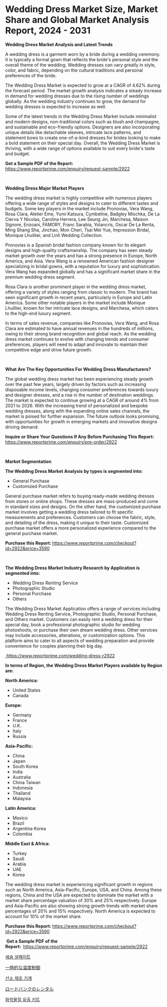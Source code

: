 <p><h1>Wedding Dress Market Size, Market Share and Global Market Analysis Report, 2024 - 2031</h1></p><p><strong>Wedding Dress Market Analysis and Latest Trends</strong></p>
<p><p>A wedding dress is a garment worn by a bride during a wedding ceremony. It is typically a formal gown that reflects the bride's personal style and the overall theme of the wedding. Wedding dresses can vary greatly in style, color, and fabric, depending on the cultural traditions and personal preferences of the bride.</p><p>The Wedding Dress Market is expected to grow at a CAGR of 4.62% during the forecast period. The market growth analysis indicates a steady increase in demand for wedding dresses due to the rising number of weddings globally. As the wedding industry continues to grow, the demand for wedding dresses is expected to increase as well.</p><p>Some of the latest trends in the Wedding Dress Market include minimalist and modern designs, non-traditional colors such as blush and champagne, and sustainable and eco-friendly options. Designers are also incorporating unique details like detachable sleeves, intricate lace patterns, and statement bows to create one-of-a-kind dresses for brides looking to make a bold statement on their special day. Overall, the Wedding Dress Market is thriving, with a wide range of options available to suit every bride's taste and budget.</p></p>
<p><strong>Get a Sample PDF of the Report:&nbsp;</strong> <a href="https://www.reportprime.com/enquiry/request-sample/2922">https://www.reportprime.com/enquiry/request-sample/2922</a></p>
<p>&nbsp;</p>
<p><strong>Wedding Dress Major Market Players</strong></p>
<p><p>The wedding dress market is highly competitive with numerous players offering a wide range of styles and designs to cater to different tastes and budgets. Some key players in the market include Pronovias, Vera Wang, Rosa Clara, Atelier Eme, Yumi Katsura, Cymbeline, Badgley Mischka, De La Cierva Y Nicolas, Carolina Herrera, Lee Seung Jin, Marchesa, Maison Signore, Enzoani, FAMORY, Franc Sarabia, Yolancris, Oscar De La Renta, Ming Shang Sha, Jinchao, Mon Cheri, Tsai Mei Yue, Impression Bridal, Monique Lhuillier, and Linli Wedding Collection.</p><p>Pronovias is a Spanish bridal fashion company known for its elegant designs and high-quality craftsmanship. The company has seen steady market growth over the years and has a strong presence in Europe, North America, and Asia. Vera Wang is a renowned American fashion designer specializing in bridal gowns, with a reputation for luxury and sophistication. Vera Wang has expanded globally and has a significant market share in the premium wedding dress segment.</p><p>Rosa Clara is another prominent player in the wedding dress market, offering a variety of styles ranging from classic to modern. The brand has seen significant growth in recent years, particularly in Europe and Latin America. Some other notable players in the market include Monique Lhuillier, known for her intricate lace designs, and Marchesa, which caters to the high-end luxury segment.</p><p>In terms of sales revenue, companies like Pronovias, Vera Wang, and Rosa Clara are estimated to have annual revenues in the hundreds of millions, owing to their strong brand recognition and global reach. As the wedding dress market continues to evolve with changing trends and consumer preferences, players will need to adapt and innovate to maintain their competitive edge and drive future growth.</p></p>
<p>&nbsp;</p>
<p><strong>What Are The Key Opportunities For Wedding Dress Manufacturers?</strong></p>
<p><p>The global wedding dress market has been experiencing steady growth over the past few years, largely driven by factors such as increasing disposable income levels, changing consumer preferences towards luxury and designer dresses, and a rise in the number of destination weddings. The market is expected to continue growing at a CAGR of around 4% from 2021 to 2026. With the increasing trend of personalized and bespoke wedding dresses, along with the expanding online sales channels, the market is poised for further expansion. The future outlook looks promising, with opportunities for growth in emerging markets and innovative designs driving demand.</p></p>
<p><strong>Inquire or Share Your Questions If Any Before Purchasing This Report:</strong> <a href="https://www.reportprime.com/enquiry/pre-order/2922">https://www.reportprime.com/enquiry/pre-order/2922</a></p>
<p>&nbsp;</p>
<p><strong>Market Segmentation</strong></p>
<p><strong>The Wedding Dress Market Analysis by types is segmented into:</strong></p>
<p><ul><li>General Purchase</li><li>Customized Purchase</li></ul></p>
<p><p>General purchase market refers to buying ready-made wedding dresses from stores or online shops. These dresses are mass-produced and come in standard sizes and designs. On the other hand, the customized purchase market involves getting a wedding dress tailored to fit specific measurements and preferences. Customers can choose the fabric, style, and detailing of the dress, making it unique to their taste. Customized purchase market offers a more personalized experience compared to the general purchase market.</p></p>
<p><strong>Purchase this Report:&nbsp;</strong><a href="https://www.reportprime.com/checkout?id=2922&price=3590">https://www.reportprime.com/checkout?id=2922&price=3590</a></p>
<p>&nbsp;</p>
<p><strong>The Wedding Dress Market Industry Research by Application is segmented into:</strong></p>
<p><ul><li>Wedding Dress Renting Service</li><li>Photographic Studio</li><li>Personal Purchase</li><li>Others</li></ul></p>
<p><p>The Wedding Dress Market Application offers a range of services including Wedding Dress Renting Service, Photographic Studio, Personal Purchase, and Others market. Customers can easily rent a wedding dress for their special day, book a professional photographic studio for wedding photoshoots, or purchase their own dream wedding dress. Other services may include accessories, alterations, or customization options. This platform aims to cater to all aspects of wedding preparation and provide convenience for couples planning their big day.</p></p>
<p><a href="https://www.reportprime.com/wedding-dress-r2922">&nbsp;https://www.reportprime.com/wedding-dress-r2922</a></p>
<p><strong>In terms of Region, the Wedding Dress Market Players available by Region are:</strong></p>
<p>
    <p> <strong> North America: </strong>
        <ul>
            <li>United States</li>
            <li>Canada</li>
        </ul>
        </p> 
    <p> <strong> Europe: </strong>
        <ul>
            <li>Germany</li>
            <li>France</li>
            <li>U.K.</li>
            <li>Italy</li>
            <li>Russia</li>
        </ul>
        </p> 
    <p> <strong> Asia-Pacific: </strong>
        <ul>
            <li>China</li>
            <li>Japan</li>
            <li>South Korea</li>
            <li>India</li>
            <li>Australia</li>
            <li>China Taiwan</li>
            <li>Indonesia</li>
            <li>Thailand</li>
            <li>Malaysia</li>
        </ul>
        </p> 
    <p> <strong> Latin America: </strong>
        <ul>
            <li>Mexico</li>
            <li>Brazil</li>
            <li>Argentina Korea</li>
            <li>Colombia</li>
        </ul>
        </p> 
    <p> <strong> Middle East & Africa: </strong>
        <ul>
            <li>Turkey</li>
            <li>Saudi</li>
            <li>Arabia</li>
            <li>UAE</li>
            <li>Korea</li>
        </ul>
    </p>
    </p>
<p><p>The wedding dress market is experiencing significant growth in regions such as North America, Asia-Pacific, Europe, USA, and China. Among these regions, China and the USA are expected to dominate the market with a market share percentage valuation of 30% and 25% respectively. Europe and Asia-Pacific are also showing strong growth trends with market share percentages of 20% and 15% respectively. North America is expected to account for 10% of the market share.</p></p>
<p><strong>Purchase this Report: </strong><a href="https://www.reportprime.com/checkout?id=2922&price=3590">https://www.reportprime.com/checkout?id=2922&price=3590</a></p>
<p>&nbsp;<strong>Get a Sample PDF of the Report:&nbsp;&nbsp;</strong><a href="https://www.reportprime.com/enquiry/request-sample/2922">https://www.reportprime.com/enquiry/request-sample/2922</a></p>
<p><strong></strong></p>
<p><p><a href="https://medium.com/@mayekuhic00/%EC%84%B8%EC%8A%98-%ED%99%A9%EC%82%B0%EC%97%BC-%EC%8B%9C%EC%9E%A5-%EB%8F%99%ED%96%A5-%EB%B0%8F-%EC%8B%9C%EC%9E%A5-%EB%B6%84%EC%84%9D%EC%9D%80-2024-2031%EB%85%84-%EA%B8%B0%EA%B0%84%EC%9D%84-%EB%8C%80%EC%83%81%EC%9C%BC%EB%A1%9C-%EC%98%88%EC%B8%A1%EB%90%A9%EB%8B%88%EB%8B%A4-a0792a102ae3">세슘 설페이트</a></p><p><a href="https://github.com/FrancoWeber2023/Market-Research-Report-List-1/blob/main/852119370572.md">一時的な温度制御</a></p><p><a href="https://github.com/AidenReinger/Market-Research-Report-List-1/blob/main/911971568136.md">산소 제조 기계</a></p><p><a href="https://github.com/LuzHills1972/Market-Research-Report-List-1/blob/main/689081270573.md">ロードバンクのレンタル</a></p><p><a href="https://medium.com/@tomienow676/%ED%99%94%ED%95%99-%EB%88%84%EC%B6%9C-%ED%82%A4%ED%8A%B8-%EC%8B%9C%EC%9E%A5-%EC%9C%A0%ED%98%95-%EC%9D%91%EC%9A%A9-%EB%B0%8F-%EC%A7%80%EB%A6%AC%EC%97%90-%EB%8C%80%ED%95%9C-%ED%8F%AC%EA%B4%84%EC%A0%81%EC%9D%B8-%ED%8F%89%EA%B0%80-26beab149090">화학물질 유출 키트</a></p></p>